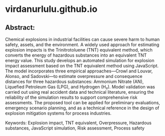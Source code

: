 # virdanurlulu.github.io

<h2>Abstract:</h2>

Chemical explosions in industrial facilities can cause severe harm to human safety, assets, and the environment. A widely used approach for estimating explosion impacts is the Trinitrotoluene (TNT) equivalent method, which converts the energy of hazardous substances into an equivalent TNT energy value. This study develops an automated simulation for explosion impact assessment based on the TNT equivalent method using JavaScript. The model incorporates three empirical approaches—Crowl and Louvar, Alonso, and Sadovski—to estimate overpressure and consequence distances for three hazardous substances: Ammonium Nitrate (AN), Liquefied Petroleum Gas (LPG), and Hydrogen (H₂). Model validation was carried out using real accident data and technical literature, ensuring the reliability of the simulation results to support comprehensive risk assessments. The proposed tool can be applied for preliminary evaluations, emergency scenario planning, and as a technical reference in the design of explosion mitigation systems for process industries.

Keywords: Explosion impact, TNT equivalent, Overpressure, Hazardous substances, JavaScript simulation, Risk assessment, Process safety
